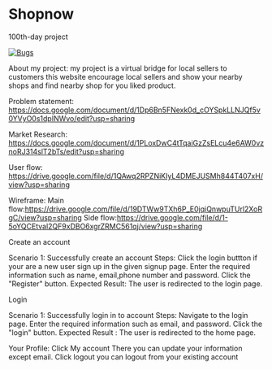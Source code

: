 # Shopnow
 100th-day project
 
 [![Bugs](https://sonarcloud.io/api/project_badges/measure?project=fssa-batch3_sasikumar.saminathan__web_project&metric=bugs)](https://sonarcloud.io/summary/new_code?id=fssa-batch3_sasikumar.saminathan__web_project)


About my project:
my project is a virtual bridge for local sellers to customers this website encourage local sellers and show your nearby shops and find nearby shop for you liked product.


Problem statement: https://docs.google.com/document/d/1Dp6Bn5FNexk0d_cOYSpkLLNJQf5v0YVyO0s1dpINWvo/edit?usp=sharing

Market Research: https://docs.google.com/document/d/1PLoxDwC4tTqaiGzZsELcu4e6AW0vznoRJ314slT2bTs/edit?usp=sharing

User flow: https://drive.google.com/file/d/1QAwq2RPZNiKIyL4DMEJUSMh844T407xH/view?usp=sharing

Wireframe:
  Main flow:https://drive.google.com/file/d/19DTWw9TXh6P_E0jqiQnwpuTUrl2XoRgC/view?usp=sharing
  Side flow:https://drive.google.com/file/d/1-5oYQCEtval2QF9xDBO6xgrZRMC561qj/view?usp=sharing
  
Create an account

Scenario 1: Successfully create an account Steps: Click the login buttton if your are a new user sign up in the given signup page. Enter the required information such as name, email,phone number and password. Click the "Register" button. Expected Result: The user is redirected to the login page.

Login

Scenario 1: Successfully login in to account Steps: Navigate to the login page. Enter the required information such as email, and password. Click the "login" button. Expected Result : The user is redirected to the home page.

Your Profile: 
Click My account There you can update your information except email. Click logout you can logout from your existing account
